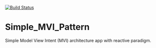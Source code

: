 [![Build Status](https://travis-ci.org/Leviaran/Simple_MVI_Pattern.svg?branch=master)](https://travis-ci.org/Leviaran/Simple_MVI_Pattern)

# Simple_MVI_Pattern
Simple Model View Intent (MVI) architecture app with reactive paradigm.
